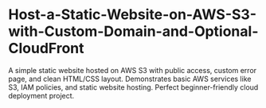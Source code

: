 # Host-a-Static-Website-on-AWS-S3-with-Custom-Domain-and-Optional-CloudFront
A simple static website hosted on AWS S3 with public access, custom error page, and clean HTML/CSS layout. Demonstrates basic AWS services like S3, IAM policies, and static website hosting. Perfect beginner-friendly cloud deployment project.
